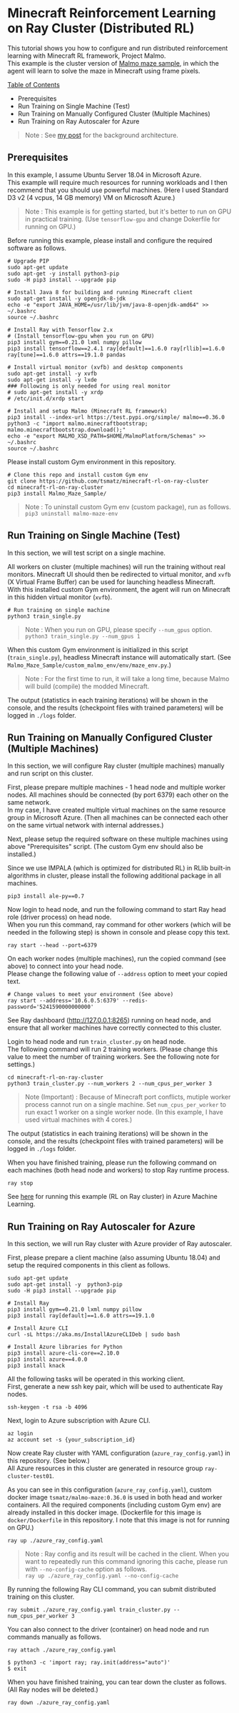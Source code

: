 # Minecraft Reinforcement Learning on Ray Cluster (Distributed RL)

This tutorial shows you how to configure and run distributed reinforcement learning with Minecraft RL framework, Project Malmo.<br>
This example is the cluster version of [Malmo maze sample](https://github.com/tsmatz/minecraft-rl-example), in which the agent will learn to solve the maze in Minecraft using frame pixels.

<ins>Table of Contents</ins>

- Prerequisites
- Run Training on Single Machine (Test)
- Run Training on Manually Configured Cluster (Multiple Machines)
- Run Training on Ray Autoscaler for Azure

> Note : See [my post](https://tsmatz.wordpress.com/2021/10/08/rllib-reinforcement-learning-multiple-machines-ray-cluster/) for the background architecture.

## Prerequisites

In this example, I assume Ubuntu Server 18.04 in Microsoft Azure.<br>
This example will require much resources for running workloads and I then recommend that you should use powerful machines. (Here I used Standard D3 v2 (4 vcpus, 14 GB memory) VM on Microsoft Azure.)

> Note : This example is for getting started, but it's better to run on GPU in practical training. (Use ```tensorflow-gpu``` and change Dokerfile for running on GPU.)

Before running this example, please install and configure the required software as follows.

```
# Upgrade PIP
sudo apt-get update
sudo apt-get -y install python3-pip
sudo -H pip3 install --upgrade pip

# Install Java 8 for building and running Minecraft client
sudo apt-get install -y openjdk-8-jdk
echo -e "export JAVA_HOME=/usr/lib/jvm/java-8-openjdk-amd64" >> ~/.bashrc
source ~/.bashrc

# Install Ray with Tensorflow 2.x
# (Install tensorflow-gpu when you run on GPU)
pip3 install gym==0.21.0 lxml numpy pillow
pip3 install tensorflow==2.4.1 ray[default]==1.6.0 ray[rllib]==1.6.0 ray[tune]==1.6.0 attrs==19.1.0 pandas

# Install virtual monitor (xvfb) and desktop components
sudo apt-get install -y xvfb
sudo apt-get install -y lxde
### Following is only needed for using real monitor
# sudo apt-get install -y xrdp
# /etc/init.d/xrdp start

# Install and setup Malmo (Minecraft RL framework)
pip3 install --index-url https://test.pypi.org/simple/ malmo==0.36.0
python3 -c "import malmo.minecraftbootstrap; malmo.minecraftbootstrap.download();"
echo -e "export MALMO_XSD_PATH=$HOME/MalmoPlatform/Schemas" >> ~/.bashrc
source ~/.bashrc
```

Please install custom Gym environment in this repository.

```
# Clone this repo and install custom Gym env
git clone https://github.com/tsmatz/minecraft-rl-on-ray-cluster
cd minecraft-rl-on-ray-cluster
pip3 install Malmo_Maze_Sample/
```

> Note : To uninstall custom Gym env (custom package), run as follows.<br>
> ```pip3 uninstall malmo-maze-env```

## Run Training on Single Machine (Test)

In this section, we will test script on a single machine.

All workers on cluster (multiple machines) will run the training without real monitors. Minecraft UI should then be redirected to virtual monitor, and ```xvfb``` (X Virtual Frame Buffer) can be used for launching headless Minecraft.<br>
With this installed custom Gym environment, the agent will run on Minecraft in this hidden virtual monitor (```xvfb```).

```
# Run training on single machine
python3 train_single.py
```

> Note : When you run on GPU, please specify ```--num_gpus``` option.<br>
> ```python3 train_single.py --num_gpus 1```

When this custom Gym environment is initialized in this script (```train_single.py```), headless Minecraft instance will automatically start. (See ```Malmo_Maze_Sample/custom_malmo_env/env/maze_env.py```.)

> Note : For the first time to run, it will take a long time, because Malmo will build (compile) the modded Minecraft.

The output (statistics in each training iterations) will be shown in the console, and the results (checkpoint files with trained parameters) will be logged in ```./logs``` folder.

## Run Training on Manually Configured Cluster (Multiple Machines)

In this section, we will configure Ray cluster (multiple machines) manually and run script on this cluster.

First, please prepare multiple machines - 1 head node and multiple worker nodes. All machines should be connected (by port 6379) each other on the same network.<br>
In my case, I have created multiple virtual machines on the same resource group in Microsoft Azure. (Then all machines can be connected each other on the same virtual network with internal addresses.)

Next, please setup the required software on these multiple machines using above "Prerequisites" script. (The custom Gym env should also be installed.)

Since we use IMPALA (which is optimized for distributed RL) in RLlib built-in algorithms in cluster, please install the following additional package in all machines.

```
pip3 install ale-py==0.7
```

Now login to head node, and run the following command to start Ray head role (driver process) on head node.<br>
When you run this command, ray command for other workers (which will be needed in the following step) is shown in console and please copy this text.

```
ray start --head --port=6379
```

On each worker nodes (multiple machines), run the copied command (see above) to connect into your head node.<br>
Please change the following value of ```--address``` option to meet your copied text.

```
# Change values to meet your environment (See above)
ray start --address='10.6.0.5:6379' --redis-password='5241590000000000'
```

See Ray dashboard (http://127.0.0.1:8265) running on head node, and ensure that all worker machines have correctly connected to this cluster.

Login to head node and run ```train_cluster.py``` on head node.<br>
The following command will run 2 training workers. (Please change this value to meet the number of training workers. See the following note for settings.)

```
cd minecraft-rl-on-ray-cluster
python3 train_cluster.py --num_workers 2 --num_cpus_per_worker 3
```

> Note (Important) : Because of Minecraft port conflicts, mutiple worker process cannot run on a single machine. Set ```num_cpus_per_worker``` to run exact 1 worker on a single worker node. (In this example, I have used virtual machines with 4 cores.)

The output (statistics in each training iterations) will be shown in the console, and the results (checkpoint files with trained parameters) will be logged in ```./logs``` folder.

When you have finished training, please run the following command on each machines (both head node and workers) to stop Ray runtime process.

````
ray stop
````

See [here](https://github.com/tsmatz/azureml-examples/blob/master/azureml_minecraft_rl_ray_cluster/azureml_minecraft_rl_ray_cluster.ipynb) for running this example (RL on Ray cluster) in Azure Machine Learning.

## Run Training on Ray Autoscaler for Azure

In this section, we will run Ray cluster with Azure provider of Ray autoscaler.

First, please prepare a client machine (also assuming Ubuntu 18.04) and setup the required components in this client as follows.

```
sudo apt-get update
sudo apt-get install -y  python3-pip
sudo -H pip3 install --upgrade pip

# Install Ray
pip3 install gym==0.21.0 lxml numpy pillow
pip3 install ray[default]==1.6.0 attrs==19.1.0

# Install Azure CLI
curl -sL https://aka.ms/InstallAzureCLIDeb | sudo bash

# Install Azure libraries for Python
pip3 install azure-cli-core==2.10.0
pip3 install azure==4.0.0
pip3 install knack
```

All the following tasks will be operated in this working client.<br>
First, generate a new ssh key pair, which will be used to authenticate Ray nodes.

```
ssh-keygen -t rsa -b 4096
```

Next, login to Azure subscription with Azure CLI.

```
az login
az account set -s {your_subscription_id}
```

Now create Ray cluster with YAML configuration (```azure_ray_config.yaml```) in this repository. (See below.)<br>
All Azure resources in this cluster are generated in resource group ```ray-cluster-test01```.

As you can see in this configuration (```azure_ray_config.yaml```), custom docker image ```tsmatz/malmo-maze:0.36.0``` is used in both head and worker containers. All the required components (including custom Gym env) are already installed in this docker image. (Dockerfile for this image is ```docker/Dockerfile``` in this repository. I note that this image is not for running on GPU.)

```
ray up ./azure_ray_config.yaml
```

> Note : Ray config and its result will be cached in the client. When you want to repeatedly run this command ignoring this cache, please run with ```--no-config-cache``` option as follows.<br>
> ```ray up ./azure_ray_config.yaml --no-config-cache```

By running the following Ray CLI command, you can submit distributed training on this cluster.

```
ray submit ./azure_ray_config.yaml train_cluster.py --num_cpus_per_worker 3
```

You can also connect to the driver (container) on head node and run commands manually as follows.

```
ray attach ./azure_ray_config.yaml

$ python3 -c 'import ray; ray.init(address="auto")'
$ exit
```

When you have finished training, you can tear down the cluster as follows. (All Ray nodes will be deleted.)

```
ray down ./azure_ray_config.yaml
```
